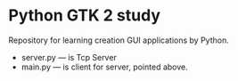 Python GTK 2 study
==================

Repository for learning creation GUI applications by Python.

* server.py — is Tcp Server
* main.py — is client for server, pointed above.

